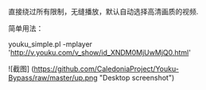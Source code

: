 直接绕过所有限制，无缝播放，默认自动选择高清画质的视频.

简单用法：

youku_simple.pl -mplayer 'http://v.youku.com/v_show/id_XNDM0MjUwMjQ0.html'

![截图] (https://github.com/CaledoniaProject/Youku-Bypass/raw/master/up.png "Desktop screenshot")
